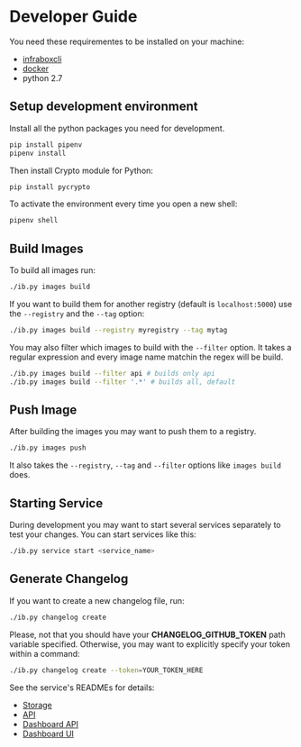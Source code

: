 # Developer Guide
You need these requirementes to be installed on your machine:

- [infraboxcli](https://github.com/infrabox/cli)
- [docker](https://www.docker.com/)
- python 2.7

## Setup development environment

Install all the python packages you need for development.

```bash
pip install pipenv
pipenv install
```

Then install Crypto module for Python:
```bash
pip install pycrypto
```

To activate the environment every time you open a new shell:

```bash
pipenv shell
```

## Build Images
To build all images run:

``` bash
./ib.py images build
```

If you want to build them for another registry (default is `localhost:5000`) use the `--registry` and the `--tag` option:

``` bash
./ib.py images build --registry myregistry --tag mytag
```

You may also filter which images to build with the `--filter` option. It takes a regular expression and every image name matchin the regex will be build.

``` bash
./ib.py images build --filter api # builds only api
./ib.py images build --filter '.*' # builds all, default
```

## Push Image
After building the images you may want to push them to a registry.

``` bash
./ib.py images push
```

It also takes the `--registry`, `--tag` and `--filter` options like `images build` does.

## Starting Service
During development you may want to start several services separately to test your changes. You can start services like this:

```bash
./ib.py service start <service_name>
```

## Generate Changelog
If you want to create a new changelog file, run:
```bash
./ib.py changelog create
```

Please, not that you should have your **CHANGELOG_GITHUB_TOKEN** path variable specified.
Otherwise, you may want to explicitly specify your token within a command:
```bash
./ib.py changelog create --token=YOUR_TOKEN_HERE
```

See the service's READMEs for details:
- [Storage](/infrabox/utils/storage/)
- [API](/src/api/)
- [Dashboard API](/src/dashboard_api/)
- [Dashboard UI](/src/dashboard-client)
